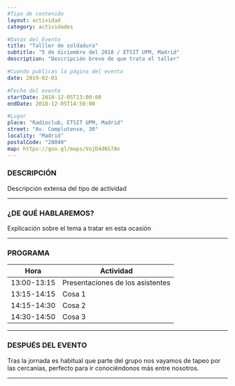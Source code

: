 ```yaml
---
#Tipo de contenido
layout: actividad
category: actividades

#Datos del Evento
title: "Talller de soldadura"
subtitle: "5 de diciembre del 2018 / ETSIT UPM, Madrid"
description: "Descripción breve de que trata el taller"

#Cuando publicas la página del evento
date: 2019-02-01

#Fecha del evento
startDate: 2018-12-05T13:00:00
endDate: 2018-12-05T14:50:00

#Lugar
place: "Radioclub, ETSIT UPM, Madrid"
street: "Av. Complutense, 30"
locality: "Madrid"
postalCode: "28040"
map: https://goo.gl/maps/VojD4d6S7An
---
```


### DESCRIPCIÓN

Descripción extensa del tipo de actividad

---

### ¿DE QUÉ HABLAREMOS?

Explicación sobre el tema a tratar en esta ocasión

---

### PROGRAMA

| Hora | Actividad |
|---|---|
| 13:00-13:15   | Presentaciones de los asistentes  |
| 13:15-14:15   | Cosa 1 |
| 14:15-14:30   | Cosa 2 |
| 14:30-14:50   | Cosa 3 |

---

### DESPUÉS DEL EVENTO

Tras la jornada es habitual que parte del grupo nos vayamos de tapeo por las cercanías, perfecto para ir conociéndonos más entre nosotros.

---
